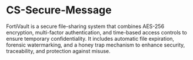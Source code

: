 # CS-Secure-Message
FortiVault is a secure file-sharing system that combines AES-256 encryption, multi-factor authentication, and time-based access controls to ensure temporary confidentiality. It includes automatic file expiration, forensic watermarking, and a honey trap mechanism to enhance security, traceability, and protection against misuse.
